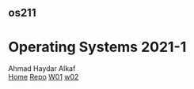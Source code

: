 ## os211
# Operating Systems 2021-1

Ahmad Haydar Alkaf<br>
[Home](https://ahmadhaydar.github.io/os211/) [Repo](https://github.com/ahmadhaydar/os211/) [W01](https://ahmadhaydar.github.io/os211/W01/) [w02](https://ahmadhaydar.github.io/os211/W02/)
